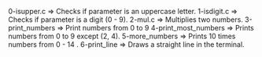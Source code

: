 0-isupper.c => Checks if parameter is an uppercase letter.
1-isdigit.c => Checks if parameter is a digit (0 - 9).
2-mul.c => Multiplies two numbers.
3-print_numbers => Print numbers from 0 to 9
4-print_most_numbers => Prints numbers from 0 to 9 except (2, 4).
5-more_numbers => Prints 10 times numbers from 0 - 14 .
6-print_line => Draws a straight line in the terminal.

